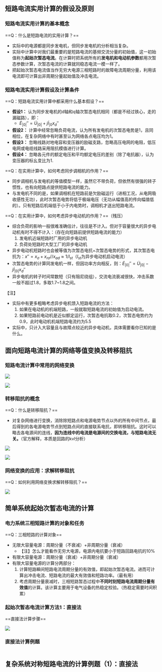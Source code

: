 ## 短路电流实用计算的假设及原则
### 短路电流实用计算的基本概念
==Q：什么是短路电流的实用计算？==

- 实际中的电源都是同步发电机，但同步发电机的分析相当复杂。
- 实际中计算中对我们最重要的是短路电流的基频交流分量的初始值，这一初始值称为**起始次暂态电流**。在计算时把系统所有的**发电机和电动机参数**都用次暂态参数计算，次暂态电流的计算就同稳态电流一模一样了。
- 把起始次暂态电流值当作无穷大电源三相短路时的故障电流周期分量，利用该电流即可计算出非周期分量起始值及冲击电流。

### 短路电流实用计算假设及计算条件
==Q：短路电流实用计算中都采用什么基本假设？==

- **假设1：** 认为同步发电机的d轴和q轴次暂态电抗相同（都是不经过铁心，走的漏磁路），即：
    - $\dot E_{|0|}''=\dot U_{|0|}+j\dot I_{|0}x_d''$
- **假设2：** 计算中经常忽略负荷电流，认为所有发电机的次暂态电势是1，且同相位，在复杂网络中有时甚至认为网络各点电压均为1。
- **假设3：** 忽略线路对地电容和变压器的励磁支路，忽略高压电网的电阻，低压电网或电缆线路采用阻抗模值进行计算。
- **假设4：** 忽略各元件的额定电压和平均额定电压的差别（除了电抗器），认为变压器的标幺变比为1.

==Q：在实用计算中，如何考虑同步调相机的作用？==

- 同步调相机与发电机的等值模型一样，虽然它不带负荷，但依然有很强的转子惯性，也有向短路点提供短路电流的能力。
- 与发电机不同的是，如果调相机在短路前是欠励磁运行（进相工况，从电网吸收感性无功），此时次暂态电势将低于极端电压（无功从幅值高的传向幅值低的）。只有短路后机端低于小于内电势时，调相机才送出短路电流。

==Q：在实用计算中，如何考虑异步电动机的作用？==（残压）

- 综合负荷的影响一般很难准确估计，往往是不计入。但对于容量很大的异步电动机有时不得不计入：（存在向短路前提供短路电流的能力）
    1. 发电机近端短路时厂用的异步电动机
    2. 负荷处短路时大型工厂的异步电动机
- 异步电动机短路时也会被等值为次暂态电抗+次暂态电势的形式，其次暂态电抗为：$x''=x_\sigma +x_{r\sigma}//x_{ad}\approx 1/I_{st}$（$I_{st}$为异步电动机启动电流）
- 次暂态电势的计算同发电机一样，但因功率方向相反，则：$\dot E_{|0|}''=\dot U_{|0|}-j\dot I_{|0|}x_d''$
- 异步电机的转子时间常数短（只有阻尼绕组），交流电流衰减很快，冲击系数一般不超过1.8，多取1.7~1.8之间。

【注】

- 实际中有更多粗略考虑异步电机馈入短路电流的方法：
    1. 如果在电动机的机端短路，一般就取短路电流的初始值为启动电流。
    2. 如果短路前电动机是近似额定运行，次暂态电抗取0.2，次暂态电势约为0.9，此时电动机机端短路电流约为5.5
- 实际中，只计入大容量且与故障点较近的异步电动机，具体需要看你已知的是什么。

## 面向短路电流计算的网络等值变换及转移阻抗
### 短路电流计算中常用的网络变换

![](https://image-bed-1316693164.cos.ap-shanghai.myqcloud.com/20230314162502.png)

![](https://image-bed-1316693164.cos.ap-shanghai.myqcloud.com/20230314162550.png)

### 转移阻抗的概念
==Q：什么是转移阻抗？==

- 对复杂网络进行变换，消除除短路点和电源电势节点以外的所有中间节点，最后得到的各电源电势节点到短路点间的直接联系电抗，即转移阻抗。这时可以略去各电源间的连线，**因为连线中的电流是电源间的交换电流，与短路电流无关。**（官方解释，本质是回路的kvl分析）

![](https://image-bed-1316693164.cos.ap-shanghai.myqcloud.com/20230314163119.png)

![](https://image-bed-1316693164.cos.ap-shanghai.myqcloud.com/20230314165651.png)

### 网络变换的应用：求解转移阻抗
==Q：如何利用网络变换求解转移阻抗？==

![](https://image-bed-1316693164.cos.ap-shanghai.myqcloud.com/20230314163931.png)

## 简单系统起始次暂态电流的计算
### 电力系统三相短路计算的对象和任务
==Q：三相短路的计算对象==

- 无限大容量电源：周期分量（不衰减）+非周期分量（衰减）
    - 【注】怎么才能看作无穷大电源，电源内电抗要小于短路回路电抗的10%
- 有限大容量电源：周期分量（衰减）+非周期分量（衰减）
- 有限大容量电源的计算分两部分：
    1. 计算短路瞬间短路电流周期分量的有效值，即起始次暂态电流。进而可计算出冲击电流、短路电流的最大有效值和短路功率。（最有用）
    2. 考虑周期分量衰减时，三相短路暂态过程中**不同时刻短路电流周期分量有效值**的计算。该计算主要用于电气设备的热稳定校验。（热稳定需要时间积累）

### 起始次暂态电流计算方法1：直接法
==直接法计算步骤==

![](https://image-bed-1316693164.cos.ap-shanghai.myqcloud.com/20230314191001.png)

### 直接法计算例题

![]()



## 复杂系统对称短路电流的计算例题（1）：直接法